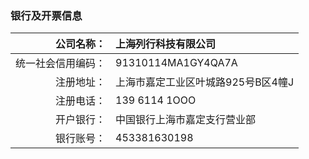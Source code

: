 ### 银行及开票信息

|  公司名称：   | 上海列行科技有限公司  |
|  ----:  | :----  |
| 统一社会信用编码：  | 91310114MA1GY4QA7A |
| 注册地址：  | 上海市嘉定工业区叶城路925号B区4幢J |
| 注册电话： | 139 6114 1OOO |
| 开户银行： | 中国银行上海市嘉定支行营业部 |
| 银行账号： | 453381630198 |
